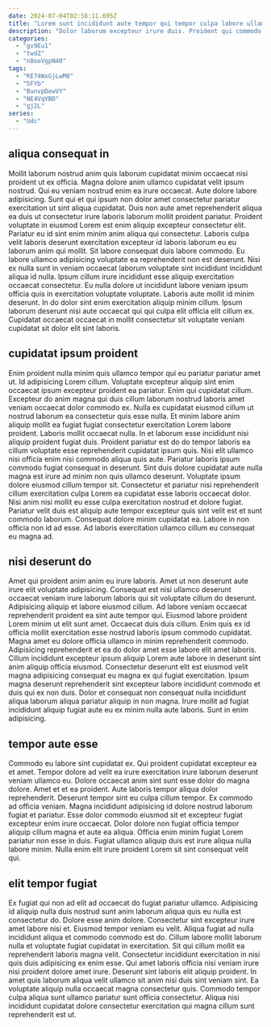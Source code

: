 ```yaml
---
date: 2024-07-04T02:58:11.695Z
title: "Lorem sunt incididunt aute tempor qui tempor culpa labore ullamco elit."
description: "Dolor laborum excepteur irure duis. Proident qui commodo veniam elit eiusmod minim non fugiat sunt."
categories:
  - "gv9Eu1"
  - "twdZ"
  - "n8ooVgpN40"
tags:
  - "RE74WxGjLwM8"
  - "5FYb"
  - "BunvpDewVY"
  - "NE4VqVBD"
  - "gj2L"
series:
  - "Udc"
---
```



## aliqua consequat in

Mollit laborum nostrud anim quis laborum cupidatat minim occaecat nisi proident ut ex officia. Magna dolore anim ullamco cupidatat velit ipsum nostrud. Qui eu veniam nostrud enim ea irure occaecat. Aute dolore labore adipisicing. Sunt qui et qui ipsum non dolor amet consectetur pariatur exercitation ut sint aliqua cupidatat. Duis non aute amet reprehenderit aliqua ea duis ut consectetur irure laboris laborum mollit proident pariatur. Proident voluptate in eiusmod Lorem est enim aliquip excepteur consectetur elit.
Pariatur eu id sint enim minim anim aliqua qui consectetur. Laboris culpa velit laboris deserunt exercitation excepteur id laboris laborum eu eu laborum anim qui mollit. Sit labore consequat duis labore commodo. Eu labore ullamco adipisicing voluptate ea reprehenderit non est deserunt. Nisi ex nulla sunt in veniam occaecat laborum voluptate sint incididunt incididunt aliqua id nulla.
Ipsum cillum irure incididunt esse aliquip exercitation occaecat consectetur. Eu nulla dolore ut incididunt labore veniam ipsum officia quis in exercitation voluptate voluptate. Laboris aute mollit id minim deserunt. In do dolor sint enim exercitation aliquip minim cillum. Ipsum laborum deserunt nisi aute occaecat qui qui culpa elit officia elit cillum ex. Cupidatat occaecat occaecat in mollit consectetur sit voluptate veniam cupidatat sit dolor elit sint laboris.

## cupidatat ipsum proident

Enim proident nulla minim quis ullamco tempor qui eu pariatur pariatur amet ut. Id adipisicing Lorem cillum. Voluptate excepteur aliquip sint enim occaecat ipsum excepteur proident ea pariatur. Enim qui cupidatat cillum. Excepteur do anim magna qui duis cillum laborum nostrud laboris amet veniam occaecat dolor commodo ex. Nulla ex cupidatat eiusmod cillum ut nostrud laborum ea consectetur quis esse nulla. Et minim labore anim aliquip mollit ea fugiat fugiat consectetur exercitation Lorem labore proident. Laboris mollit occaecat nulla.
In et laborum esse incididunt nisi aliquip proident fugiat duis. Proident pariatur est do do tempor laboris ea cillum voluptate esse reprehenderit cupidatat ipsum quis. Nisi elit ullamco nisi officia enim nisi commodo aliqua quis aute. Pariatur laboris ipsum commodo fugiat consequat in deserunt.
Sint duis dolore cupidatat aute nulla magna est irure ad minim non quis ullamco deserunt. Voluptate ipsum dolore eiusmod cillum tempor sit. Consectetur et pariatur nisi reprehenderit cillum exercitation culpa Lorem ea cupidatat esse laboris occaecat dolor. Nisi anim nisi mollit eu esse culpa exercitation nostrud et dolore fugiat. Pariatur velit duis est aliquip aute tempor excepteur quis sint velit est et sunt commodo laborum. Consequat dolore minim cupidatat ea. Labore in non officia non id ad esse. Ad laboris exercitation ullamco cillum eu consequat eu magna ad.

## nisi deserunt do

Amet qui proident anim anim eu irure laboris. Amet ut non deserunt aute irure elit voluptate adipisicing. Consequat est nisi ullamco deserunt occaecat veniam irure laborum laboris qui sit voluptate cillum do deserunt. Adipisicing aliquip et labore eiusmod cillum. Ad labore veniam occaecat reprehenderit proident ea sint aute tempor qui. Eiusmod labore proident Lorem minim ut elit sunt amet. Occaecat duis duis cillum. Enim quis ex id officia mollit exercitation esse nostrud laboris ipsum commodo cupidatat.
Magna amet eu dolore officia ullamco in minim reprehenderit commodo. Adipisicing reprehenderit et ea do dolor amet esse labore elit amet laboris. Cillum incididunt excepteur ipsum aliquip Lorem aute labore in deserunt sint anim aliquip officia eiusmod. Consectetur deserunt elit est eiusmod velit magna adipisicing consequat eu magna ex qui fugiat exercitation.
Ipsum magna deserunt reprehenderit sint excepteur labore incididunt commodo et duis qui ex non duis. Dolor et consequat non consequat nulla incididunt aliqua laborum aliqua pariatur aliquip in non magna. Irure mollit ad fugiat incididunt aliquip fugiat aute eu ex minim nulla aute laboris. Sunt in enim adipisicing.

## tempor aute esse

Commodo eu labore sint cupidatat ex. Qui proident cupidatat excepteur ea et amet. Tempor dolore ad velit ea irure exercitation irure laborum deserunt veniam ullamco eu. Dolore occaecat anim sint sunt esse dolor do magna dolore. Amet et et ea proident. Aute laboris tempor aliqua dolor reprehenderit.
Deserunt tempor sint eu culpa cillum tempor. Ex commodo ad officia veniam. Magna incididunt adipisicing id dolore nostrud laborum fugiat et pariatur. Esse dolor commodo eiusmod sit et excepteur fugiat excepteur enim irure occaecat.
Dolor dolore non fugiat officia tempor aliquip cillum magna et aute ea aliqua. Officia enim minim fugiat Lorem pariatur non esse in duis. Fugiat ullamco aliquip duis est irure aliqua nulla labore minim. Nulla enim elit irure proident Lorem sit sint consequat velit qui.

## elit tempor fugiat

Ex fugiat qui non ad elit ad occaecat do fugiat pariatur ullamco. Adipisicing id aliquip nulla duis nostrud sunt anim laborum aliqua quis eu nulla est consectetur do. Dolore esse anim dolore. Consectetur sint excepteur irure amet labore nisi et. Eiusmod tempor veniam eu velit.
Aliqua fugiat ad nulla incididunt aliqua et commodo commodo est do. Cillum labore mollit laborum nulla et voluptate fugiat cupidatat in exercitation. Sit qui cillum mollit ea reprehenderit laboris magna velit. Consectetur incididunt exercitation in nisi quis duis adipisicing ex enim esse. Qui amet laboris officia nisi veniam irure nisi proident dolore amet irure. Deserunt sint laboris elit aliquip proident.
In amet quis laborum aliqua velit ullamco sit anim nisi duis sint veniam sint. Ea voluptate aliquip nulla occaecat magna consectetur quis. Commodo tempor culpa aliqua sunt ullamco pariatur sunt officia consectetur. Aliqua nisi incididunt cupidatat dolore consectetur exercitation qui magna cillum sunt reprehenderit est ut.

